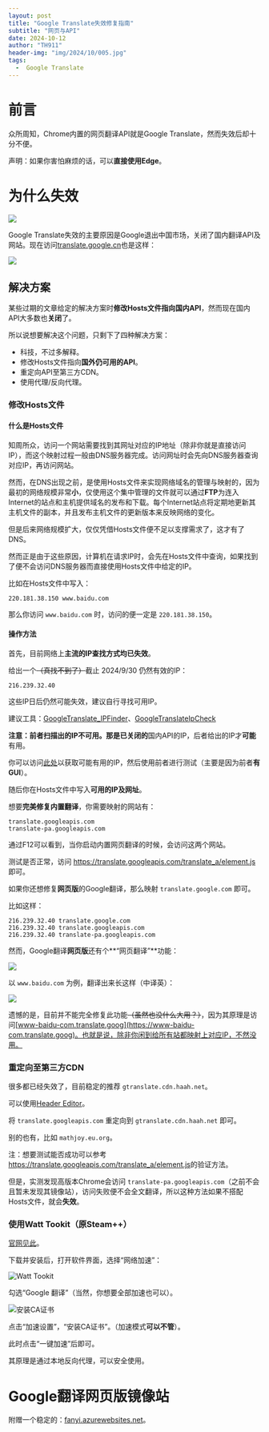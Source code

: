 ```yaml
---
layout: post
title: "Google Translate失效修复指南"
subtitle: "网页与API"
date: 2024-10-12
author: "TH911"
header-img: "img/2024/10/005.jpg"
tags:
  -  Google Translate
---
```


# 前言

众所周知，Chrome内置的网页翻译API就是Google Translate，然而失效后却十分不便。

声明：如果你害怕麻烦的话，可以**直接使用Edge**。

# 为什么失效

![](/img/2024/10/001.gif)

Google Translate失效的主要原因是Google退出中国市场，关闭了国内翻译API及网站。现在访问[translate.google.cn](https://translate.google.cn)也是这样：

![](/img/2024/10/002.png)

## 解决方案

某些过期的文章给定的解决方案时**修改Hosts文件指向国内API**，然而现在国内API大多数也**关闭**了。

所以说想要解决这个问题，只剩下了四种解决方案：

* 科技，不过多解释。
* 修改Hosts文件指向**国外仍可用的API**。
* 重定向API至第三方CDN。
* 使用代理/反向代理。

### 修改Hosts文件

#### 什么是Hosts文件

知周所众，访问一个网站需要找到其网址对应的IP地址（除非你就是直接访问IP），而这个映射过程一般由DNS服务器完成。访问网址时会先向DNS服务器查询对应IP，再访问网站。

然而，在DNS出现之前，是使用Hosts文件来实现网络域名的管理与映射的，因为最初的网络规模非常**小**，仅使用这个集中管理的文件就可以通过**FTP**为连入Internet的站点和主机提供域名的发布和下载。每个Internet站点将定期地更新其主机文件的副本，并且发布主机文件的更新版本来反映网络的变化。

但是后来网络规模扩大，仅仅凭借Hosts文件便不足以支撑需求了，这才有了DNS。

然而正是由于这些原因，计算机在请求IP时，会先在Hosts文件中查询，如果找到了便不会访问DNS服务器而直接使用Hosts文件中给定的IP。

比如在Hosts文件中写入：

```
220.181.38.150 www.baidu.com
```

那么你访问 `www.baidu.com` 时，访问的便一定是 `220.181.38.150`。

#### 操作方法

首先，目前网络上**主流的IP查找方式均已失效**。

给出一个~~（真找不到了）~~截止 $2024/9/30$ 仍然有效的IP：

```
216.239.32.40
```

这些IP日后仍然可能失效，建议自行寻找可用IP。

建议工具：[GoogleTranslate_IPFinder](https://github.com/GoodCoder666/GoogleTranslate_IPFinder)、[GoogleTranslateIpCheck](https://github.com/Ponderfly/GoogleTranslateIpCheck)

**注意：前者扫描出的IP不可用。**那是**已关闭的**国内API的IP，后者给出的IP才**可能**有用。

你可以访问[此处](https://github.com/Ponderfly/GoogleTranslateIpCheck/blob/master/src/GoogleTranslateIpCheck/GoogleTranslateIpCheck/ip.txt)以获取可能有用的IP，然后使用前者进行测试（主要是因为前者**有GUI**）。

随后你在Hosts文件中写入**可用的IP及网址**。

想要**完美修复内置翻译**，你需要映射的网站有：

```
translate.googleapis.com
translate-pa.googleapis.com
```

通过F12可以看到，当你启动内置网页翻译的时候，会访问这两个网站。

测试是否正常，访问 https://translate.googleapis.com/translate_a/element.js 即可。

如果你还想修复**网页版**的Google翻译，那么映射 `translate.google.com`  即可。

比如这样：

```
216.239.32.40 translate.google.com
216.239.32.40 translate.googleapis.com
216.239.32.40 translate-pa.googleapis.com
```

然而，Google翻译**网页版**还有个**“网页翻译”**功能：

![](/img/2024/10/003.png)

以 `www.baidu.com` 为例，翻译出来长这样（中译英）：

![](/img/2024/10/004.png)

遗憾的是，目前并不能完全修复此功能~~（虽然也没什么大用？）~~，因为其原理是访问[www-baidu-com.translate.goog](https://www-baidu-com.translate.goog)。也就是说，除非你闲到给所有站都映射上对应IP，不然没用。

### 重定向至第三方CDN

很多都已经失效了，目前稳定的推荐 `gtranslate.cdn.haah.net`。

可以使用[Header Editor](https://he.firefoxcn.net/)。

将 `translate.googleapis.com` 重定向到 `gtranslate.cdn.haah.net` 即可。

别的也有，比如 `mathjoy.eu.org`。

注：想要测试能否成功可以参考<https://translate.googleapis.com/translate_a/element.js>的验证方法。

但是，实测发现高版本Chrome会访问 `translate-pa.googleapis.com`（之前不会且暂未发现其镜像站），访问失败便不会全文翻译，所以这种方法如果不搭配Hosts文件，就会**失效**。

### 使用Watt Tookit（原Steam++）

[官网见此](https://steampp.net/)。

下载并安装后，打开软件界面，选择“网络加速”：

![Watt Tookit](/img/2024/10/009.png)

勾选“Google 翻译”（当然，你想要全部加速也可以）。

![安装CA证书](/img/2024/10/010.png)

点击“加速设置”，“安装CA证书”。（加速模式**可以不管**）。

此时点击“一键加速”后即可。

其原理是通过本地反向代理，可以安全使用。

# Google翻译网页版镜像站

附赠一个稳定的：[fanyi.azurewebsites.net](https://fanyi.azurewebsites.net)。
